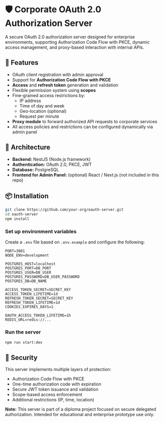 # 🛡️ Corporate OAuth 2.0 Authorization Server

A secure OAuth 2.0 authorization server designed for enterprise environments, supporting Authorization Code Flow with PKCE, dynamic access management, and proxy-based interaction with internal APIs.

## 🚀 Features

- OAuth client registration with admin approval
- Support for **Authorization Code Flow with PKCE**
- **Access** and **refresh token** generation and validation
- Flexible permission system using **scopes**
- Fine-grained access restrictions by:
  - IP address
  - Time of day and week
  - Geo-location (optional)
  - Request per minute
- **Proxy module** to forward authorized API requests to corporate services
- All access policies and restrictions can be configured dynamically via admin panel

## 🧩 Architecture

- **Backend:** NestJS (Node.js framework)
- **Authentication:** OAuth 2.0, PKCE, JWT
- **Database:** PostgreSQL
- **Frontend for Admin Panel:** (optional) React / Next.js (not included in this repo)

## 📦 Installation

```bash
git clone https://github.com/your-org/oauth-server.git
cd oauth-server
npm install
```

### Set up environment variables

Create a `.env` file based on `.env.example` and configure the following:

```env
PORT=3001
NODE_ENV=development

POSTGRES_HOST=localhost
POSTGRES_PORT=DB_PORT
POSTGRES_USER=DB_USER
POSTGRES_PASSWORD=DB_USER_PASSWORD
POSTGRES_DB=DB_NAME

ACCESS_TOKEN_SECRET=SECRET_KEY
ACCESS_TOKEN_LIFETIME=1d
REFRESH_TOKEN_SECRET=SECRET_KEY
REFRESH_TOKEN_LIFETIME=1d
COOKIES_EXPIRES_DAYS=1

OAUTH_ACCESS_TOKEN_LIFETIME=1h
REDIS_URL=redis://...
```

### Run the server

```bash
npm run start:dev
```

## 🔐 Security

This server implements multiple layers of protection:

- Authorization Code Flow with PKCE
- One-time authorization code with expiration
- Secure JWT token issuance and validation
- Scope-based access enforcement
- Additional restrictions (IP, time, location)

**Note:** This server is part of a diploma project focused on secure delegated authorization. Intended for educational and enterprise prototype use only.
